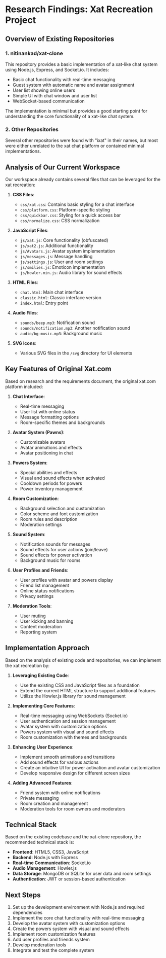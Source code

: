 # Research Findings: Xat Recreation Project

## Overview of Existing Repositories

### 1. nitinankad/xat-clone
This repository provides a basic implementation of a xat-like chat system using Node.js, Express, and Socket.io. It includes:

- Basic chat functionality with real-time messaging
- Guest system with automatic name and avatar assignment
- User list showing online users
- Simple UI with chat window and user list
- WebSocket-based communication

The implementation is minimal but provides a good starting point for understanding the core functionality of a xat-like chat system.

### 2. Other Repositories
Several other repositories were found with "ixat" in their names, but most were either unrelated to the xat chat platform or contained minimal implementations.

## Analysis of Our Current Workspace

Our workspace already contains several files that can be leveraged for the xat recreation:

1. **CSS Files**:
   - `css/xat.css`: Contains basic styling for a chat interface
   - `css/platform.css`: Platform-specific styling
   - `css/quickbar.css`: Styling for a quick access bar
   - `css/normalize.css`: CSS normalization

2. **JavaScript Files**:
   - `js/xat.js`: Core functionality (obfuscated)
   - `js/xat2.js`: Additional functionality
   - `js/Avatars.js`: Avatar system implementation
   - `js/messages.js`: Message handling
   - `js/settings.js`: User and room settings
   - `js/smilies.js`: Emoticon implementation
   - `js/howler.min.js`: Audio library for sound effects

3. **HTML Files**:
   - `chat.html`: Main chat interface
   - `classic.html`: Classic interface version
   - `index.html`: Entry point

4. **Audio Files**:
   - `sounds/beep.mp3`: Notification sound
   - `sounds/notification.mp3`: Another notification sound
   - `audio/bg-music.mp3`: Background music

5. **SVG Icons**:
   - Various SVG files in the `/svg` directory for UI elements

## Key Features of Original Xat.com

Based on research and the requirements document, the original xat.com platform included:

1. **Chat Interface**:
   - Real-time messaging
   - User list with online status
   - Message formatting options
   - Room-specific themes and backgrounds

2. **Avatar System (Pawns)**:
   - Customizable avatars
   - Avatar animations and effects
   - Avatar positioning in chat

3. **Powers System**:
   - Special abilities and effects
   - Visual and sound effects when activated
   - Cooldown periods for powers
   - Power inventory management

4. **Room Customization**:
   - Background selection and customization
   - Color scheme and font customization
   - Room rules and description
   - Moderation settings

5. **Sound System**:
   - Notification sounds for messages
   - Sound effects for user actions (join/leave)
   - Sound effects for power activation
   - Background music for rooms

6. **User Profiles and Friends**:
   - User profiles with avatar and powers display
   - Friend list management
   - Online status notifications
   - Privacy settings

7. **Moderation Tools**:
   - User muting
   - User kicking and banning
   - Content moderation
   - Reporting system

## Implementation Approach

Based on the analysis of existing code and repositories, we can implement the xat recreation by:

1. **Leveraging Existing Code**:
   - Use the existing CSS and JavaScript files as a foundation
   - Extend the current HTML structure to support additional features
   - Utilize the Howler.js library for sound management

2. **Implementing Core Features**:
   - Real-time messaging using WebSockets (Socket.io)
   - User authentication and session management
   - Avatar system with customization options
   - Powers system with visual and sound effects
   - Room customization with themes and backgrounds

3. **Enhancing User Experience**:
   - Implement smooth animations and transitions
   - Add sound effects for various actions
   - Create an intuitive UI for power activation and avatar customization
   - Develop responsive design for different screen sizes

4. **Adding Advanced Features**:
   - Friend system with online notifications
   - Private messaging
   - Room creation and management
   - Moderation tools for room owners and moderators

## Technical Stack

Based on the existing codebase and the xat-clone repository, the recommended technical stack is:

- **Frontend**: HTML5, CSS3, JavaScript
- **Backend**: Node.js with Express
- **Real-time Communication**: Socket.io
- **Audio Management**: Howler.js
- **Data Storage**: MongoDB or SQLite for user data and room settings
- **Authentication**: JWT or session-based authentication

## Next Steps

1. Set up the development environment with Node.js and required dependencies
2. Implement the core chat functionality with real-time messaging
3. Develop the avatar system with customization options
4. Create the powers system with visual and sound effects
5. Implement room customization features
6. Add user profiles and friends system
7. Develop moderation tools
8. Integrate and test the complete system